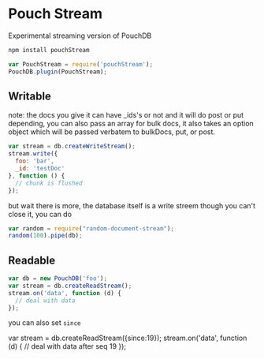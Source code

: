 Pouch Stream
====

Experimental streaming version of PouchDB

```bash
npm install pouchStream
```

```js
var PouchStream = require('pouchStream');
PouchDB.plugin(PouchStream);
```

Writable
---

note: the docs you give it can have _ids's or not and it will do post or put depending, you can also pass an array for bulk docs, it also takes an option object which will be passed verbatem to bulkDocs, put, or post.

```js
var stream = db.createWriteStream();
stream.write({
  foo: 'bar',
  _id: 'testDoc'
}, function () {
  // chunk is flushed
});
```

but wait there is more, the database itself is a write streem though you can't close it, you can do


```js
var random = require("random-document-stream");
random(100).pipe(db);
```

Readable
---

```js
var db = new PouchDB('foo');
var stream = db.createReadStream();
stream.on('data', function (d) {
  // deal with data
});
```

you can also set `since` 

var stream = db.createReadStream({since:19});
stream.on('data', function (d) {
  // deal with data after seq 19
});